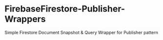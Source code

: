 # FirebaseFirestore-Publisher-Wrappers
Simple Firestore Document Snapshot &amp; Query Wrapper for Publisher pattern
